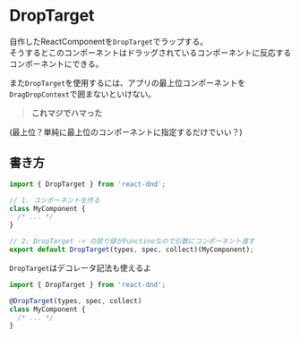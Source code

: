 # DropTarget

自作したReactComponentを`DropTarget`でラップする。  
そうするとこのコンポーネントはドラッグされているコンポーネントに反応するコンポーネントにできる。  

また`DropTarget`を使用するには、アプリの最上位コンポーネントを  
`DragDropContext`で囲まないといけない。   
> **これマジでハマった** 

(最上位？単純に最上位のコンポーネントに指定するだけでいい？)

## 書き方

```js
import { DropTarget } from 'react-dnd';

// 1. コンポーネントを作る
class MyComponent {
  /* ... */
}

// 2. DropTarget -> の戻り値がFunctinoなので引数にコンポーネント渡す
export default DropTarget(types, spec, collect)(MyComponent);
```

`DropTarget`はデコレータ記法も使えるよ
```js
import { DropTarget } from 'react-dnd';

@DropTarget(types, spec, collect)
class MyComponent {
  /* ... */
}
```
